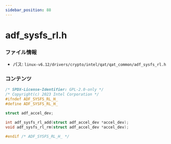```yaml
---
sidebar_position: 88
---
```

# adf_sysfs_rl.h

### ファイル情報

- パス: `linux-v6.12/drivers/crypto/intel/qat/qat_common/adf_sysfs_rl.h`

### コンテンツ

```h
/* SPDX-License-Identifier: GPL-2.0-only */
/* Copyright(c) 2023 Intel Corporation */
#ifndef ADF_SYSFS_RL_H_
#define ADF_SYSFS_RL_H_

struct adf_accel_dev;

int adf_sysfs_rl_add(struct adf_accel_dev *accel_dev);
void adf_sysfs_rl_rm(struct adf_accel_dev *accel_dev);

#endif /* ADF_SYSFS_RL_H_ */

```
